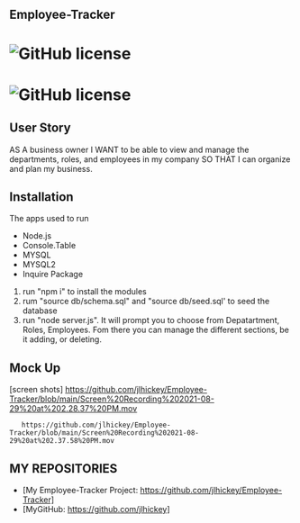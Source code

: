 ## Employee-Tracker
 
  
# ![GitHub license](https://img.shields.io/badge/Made%20by-%40jlhickey-orange)
# ![GitHub license](https://img.shields.io/badge/license-MIT-blue.svg)


## User Story
AS A business owner
I WANT to be able to view and manage the departments, roles, and employees in my company
SO THAT I can organize and plan my business.

## Installation
The apps used to run
* Node.js
* Console.Table
* MYSQL
* MYSQL2
* Inquire Package

1) run "npm i" to install the modules
2) rum "source db/schema.sql" and "source db/seed.sql' to seed the database
3) run "node server.js".  It will prompt you to choose from Depatartment, Roles, Employees.  Fom there you can manage the different sections, be it adding,           or deleting.

## Mock Up

 [screen shots]
 https://github.com/jlhickey/Employee-Tracker/blob/main/Screen%20Recording%202021-08-29%20at%202.28.37%20PM.mov
 
 
 
       https://github.com/jlhickey/Employee-Tracker/blob/main/Screen%20Recording%202021-08-29%20at%202.37.58%20PM.mov





## MY REPOSITORIES
- [My Employee-Tracker Project: https://github.com/jlhickey/Employee-Tracker]
- [MyGitHub: https://github.com/jlhickey]

 
